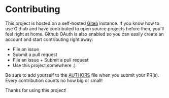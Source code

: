 # Contributing

This project is hosted on a self-hosted [Gitea](https://gitea.io/en-us/)
instance. If you know how to use Github and have contributed to open source
projects before then, you'll feel right at home. Github OAuth is also enabled
so you can easily create an account and start contributing right away:

- File an issue
- Submit a pull request
- File an issue + Submit a pull request
- Use this project somewhere :)

Be sure to add yourself to the [AUTHORS](./AUTHORS) file when you submit your PR(s). Every contribution counts no how big or small!

Thanks for using this project!
